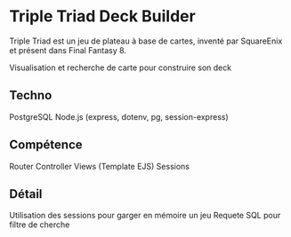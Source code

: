 # Triple Triad Deck Builder

Triple Triad est un jeu de plateau à base de cartes, inventé par SquareEnix et présent dans Final Fantasy 8.

Visualisation et recherche de carte pour construire son deck

## Techno

PostgreSQL
Node.js (express, dotenv, pg, session-express)

## Compétence

Router
Controller
Views (Template EJS)
Sessions

## Détail

Utilisation des sessions pour garger en mémoire un jeu
Requete SQL pour filtre de cherche